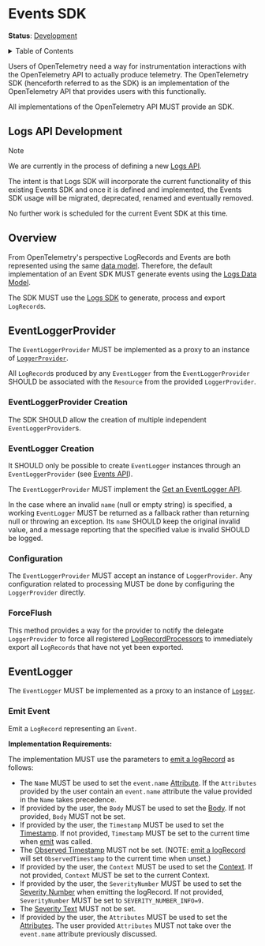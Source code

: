 # Events SDK

**Status**: [Development](../document-status.md)

<details>
<summary>Table of Contents</summary>

<!-- Re-generate TOC with `markdown-toc --no-first-h1 -i` -->

<!-- toc -->

- [Events SDK](#events-sdk)
  - [Logs API Development](#logs-api-development)
  - [Overview](#overview)
  - [EventLoggerProvider](#eventloggerprovider)
    - [EventLoggerProvider Creation](#eventloggerprovider-creation)
    - [EventLogger Creation](#eventlogger-creation)
    - [Configuration](#configuration)
    - [ForceFlush](#forceflush)
  - [EventLogger](#eventlogger)
    - [Emit Event](#emit-event)

<!-- tocstop -->

</details>

Users of OpenTelemetry need a way for instrumentation interactions with the
OpenTelemetry API to actually produce telemetry. The OpenTelemetry SDK
(henceforth referred to as the SDK) is an implementation of the OpenTelemetry
API that provides users with this functionally.

All implementations of the OpenTelemetry API MUST provide an SDK.

## Logs API Development

> [!NOTE]
> We are currently in the process of defining a new [Logs API](./bridge-api.md#logs-api).

The intent is that Logs SDK will incorporate the current functionality of this existing Events SDK and once it is defined and implemented, the Events SDK usage will be migrated, deprecated, renamed and eventually removed.

No further work is scheduled for the current Event SDK at this time.

## Overview

From OpenTelemetry's perspective LogRecords and Events are both represented
using the same [data model](./event-api.md#event-data-model). Therefore, the default
implementation of an Event SDK MUST generate events using the [Logs Data Model](./data-model.md).

The SDK MUST use the [Logs SDK](./sdk.md) to generate, process and export `LogRecord`s.

## EventLoggerProvider

The `EventLoggerProvider` MUST be implemented as a proxy to an instance of [`LoggerProvider`](./sdk.md#loggerprovider).

All `LogRecord`s produced by any `EventLogger` from the `EventLoggerProvider` SHOULD be associated with the `Resource` from the provided `LoggerProvider`.

### EventLoggerProvider Creation

The SDK SHOULD allow the creation of multiple independent `EventLoggerProvider`s.

### EventLogger Creation

It SHOULD only be possible to create `EventLogger` instances through an `EventLoggerProvider`
(see [Events API](event-api.md)).

The `EventLoggerProvider` MUST implement the [Get an EventLogger API](event-api.md#get-an-eventlogger).

In the case where an invalid `name` (null or empty string) is specified, a
working `EventLogger` MUST be returned as a fallback rather than returning null or
throwing an exception. Its `name` SHOULD keep the original invalid value, and a
message reporting that the specified value is invalid SHOULD be logged.

### Configuration

The `EventLoggerProvider` MUST accept an instance of `LoggerProvider`. Any configuration
related to processing MUST be done by configuring the `LoggerProvider` directly.

### ForceFlush

This method provides a way for the provider to notify the delegate `LoggerProvider`
to force all registered [LogRecordProcessors](sdk.md#logrecordprocessor) to immediately export all
`LogRecords` that have not yet been exported.

## EventLogger

The `EventLogger` MUST be implemented as a proxy to an instance of [`Logger`](./sdk.md#logger).

### Emit Event

Emit a `LogRecord` representing an `Event`.

**Implementation Requirements:**

The implementation MUST use the parameters
to [emit a logRecord](./bridge-api.md#emit-a-logrecord) as follows:

* The `Name` MUST be used to set
  the `event.name` [Attribute](./data-model.md#field-attributes). If
  the `Attributes` provided by the user contain an `event.name` attribute the
  value provided in the `Name` takes precedence.
* If provided by the user, the `Body` MUST be used to set
  the [Body](./data-model.md#field-body). If not provided, `Body` MUST not be
  set.
* If provided by the user, the `Timestamp` MUST be used to set
  the [Timestamp](./data-model.md#field-timestamp). If not provided, `Timestamp`
  MUST be set to the current time when [emit](#emit-event) was called.
* The [Observed Timestamp](./data-model.md#field-observedtimestamp) MUST not be
  set. (NOTE: [emit a logRecord](./bridge-api.md#emit-a-logrecord) will
  set `ObservedTimestamp` to the current time when unset.)
* If provided by the user, the `Context` MUST be used to set
  the [Context](./bridge-api.md#emit-a-logrecord). If not provided, `Context`
  MUST be set to the current Context.
* If provided by the user, the `SeverityNumber` MUST be used to set
  the [Severity Number](./data-model.md#field-severitynumber) when emitting the
  logRecord. If not provided, `SeverityNumber` MUST be set
  to `SEVERITY_NUMBER_INFO=9`.
* The [Severity Text](./data-model.md#field-severitytext) MUST not be set.
* If provided by the user, the `Attributes` MUST be used to set
  the [Attributes](./data-model.md#field-attributes). The user
  provided `Attributes` MUST not take over the `event.name`
  attribute previously discussed.
